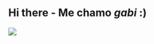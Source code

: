 ## Hi there - Me chamo *gabi* :)

![](https://tenor.com/pt-BR/view/thumnup-gif-3247348703285859577)

